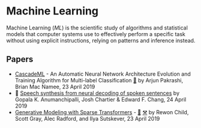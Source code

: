 # Machine Learning

Machine Learning (<dfn>ML</dfn>) is the scientific study of algorithms and statistical models that computer systems use to effectively perform a specific task without using explicit instructions, relying on patterns and inference instead.

## Papers

-   [CascadeML](https://arxiv.org/abs/1904.10551) - An Automatic Neural Network Architecture Evolution and Training Algorithm for Multi-label Classification [:page_facing_up:](https://arxiv.org/pdf/1904.10551.pdf "CascadeML: An Automatic Neural Network Architecture Evolution and Training Algorithm for Multi-label Classification") by Arjun Pakrashi, Brian Mac Namee, 23 April 2019
-   :closed_lock_with_key: [Speech synthesis from neural decoding of spoken sentences](https://www.nature.com/articles/s41586-019-1119-1) by Gopala K. Anumanchipalli, Josh Chartier & Edward F. Chang, 24 April 2019
-   [Generative Modeling with Sparse Transformers](https://openai.com/blog/sparse-transformer/) - [:page_facing_up:](https://arxiv.org/pdf/1904.10509.pdf "Generating Long Sequences with Sparse Transformers") [:hammer_and_pick:](https://github.com/openai/sparse_attention) by Rewon Child, Scott Gray, Alec Radford, and Ilya Sutskever, 23 April 2019
